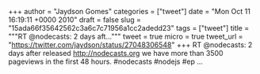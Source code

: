 
+++
author = "Jaydson Gomes"
categories = ["tweet"]
date = "Mon Oct 11 16:19:11 +0000 2010"
draft = false
slug = "15ada66f35642562c3a6c7c71956a1cc2adedd23"
tags = ["tweet"]
title = """RT @nodecasts: 2 days aft..."""
tweet = true
micro = true
tweet_url = "https://twitter.com/jaydson/status/27048306548"
+++
RT @nodecasts: 2 days after released http://nodecasts.org we have more than 3500 pageviews in the first 48 hours. #nodecasts #nodejs #ep ...
